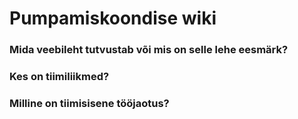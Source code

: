 # Pumpamiskoondise wiki

### Mida veebileht tutvustab või mis on selle lehe eesmärk?

### Kes on tiimiliikmed?

### Milline on tiimisisene tööjaotus?
